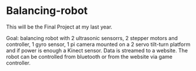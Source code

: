 # Balancing-robot

This will be the Final Project at my last year.

Goal: balancing robot with 2 ultrasonic sensorrs, 2 stepper motors and controller, 1 gyro sensor, 1 pi camera mounted on a 2 servo tilt-turn platform and if power is enough a Kinect sensor. Data is streamed to a website. The robot can be controlled from bluetooth or from the website via game controller. 
